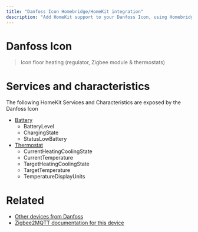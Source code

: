 ```yaml
---
title: "Danfoss Icon Homebridge/HomeKit integration"
description: "Add HomeKit support to your Danfoss Icon, using Homebridge, Zigbee2MQTT and homebridge-z2m."
---
```

<!---
This file has been GENERATED using src/docgen/docgen.ts
DO NOT EDIT THIS FILE MANUALLY!
-->
# Danfoss Icon
> Icon floor heating (regulator, Zigbee module & thermostats)


# Services and characteristics
The following HomeKit Services and Characteristics are exposed by
the Danfoss Icon

* [Battery](../../battery.md)
  * BatteryLevel
  * ChargingState
  * StatusLowBattery
* [Thermostat](../../climate.md)
  * CurrentHeatingCoolingState
  * CurrentTemperature
  * TargetHeatingCoolingState
  * TargetTemperature
  * TemperatureDisplayUnits


# Related
* [Other devices from Danfoss](../index.md#danfoss)
* [Zigbee2MQTT documentation for this device](https://www.zigbee2mqtt.io/devices/Icon.html)
